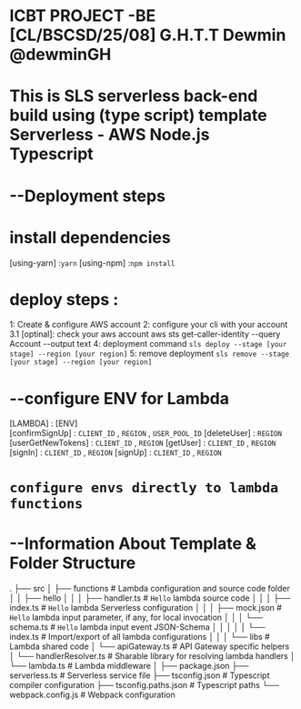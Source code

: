 # ICBT PROJECT -BE [CL/BSCSD/25/08] G.H.T.T Dewmin @dewminGH

# This is SLS serverless back-end build using (type script) template Serverless - AWS Node.js Typescript

# --Deployment steps

# install dependencies

[using-yarn] :`yarn`
[using-npm] :`npm install`

# deploy steps :

1: Create & configure AWS account
2: configure your cli with your account
3.1 [optinal]: check your aws account
aws sts get-caller-identity --query Account --output text
4: deployment command
`sls deploy --stage [your stage] --region [your region]`
5: remove deployment
`sls remove --stage [your stage] --region [your region]`

# --configure ENV for Lambda

[LAMBDA] : [ENV]  
[confirmSignUp] : `CLIENT_ID` , `REGION` , `USER_POOL_ID`
[deleteUser] : `REGION`
[userGetNewTokens] : `CLIENT_ID` , `REGION`
[getUser] : `CLIENT_ID` , `REGION`
[signIn] : `CLIENT_ID` , `REGION`
[signUp] : `CLIENT_ID` , `REGION`

# `configure envs directly to lambda functions`

# --Information About Template & Folder Structure

.
├── src
│ ├── functions # Lambda configuration and source code folder
│ │ ├── hello
│ │ │ ├── handler.ts # `Hello` lambda source code
│ │ │ ├── index.ts # `Hello` lambda Serverless configuration
│ │ │ ├── mock.json # `Hello` lambda input parameter, if any, for local invocation
│ │ │ └── schema.ts # `Hello` lambda input event JSON-Schema
│ │ │
│ │ └── index.ts # Import/export of all lambda configurations
│ │
│ └── libs # Lambda shared code
│ └── apiGateway.ts # API Gateway specific helpers
│ └── handlerResolver.ts # Sharable library for resolving lambda handlers
│ └── lambda.ts # Lambda middleware
│
├── package.json
├── serverless.ts # Serverless service file
├── tsconfig.json # Typescript compiler configuration
├── tsconfig.paths.json # Typescript paths
└── webpack.config.js # Webpack configuration

```

```
